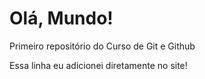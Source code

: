 # Olá, Mundo!
 Primeiro repositório do Curso de Git e Github

Essa linha eu adicionei diretamente no site!
